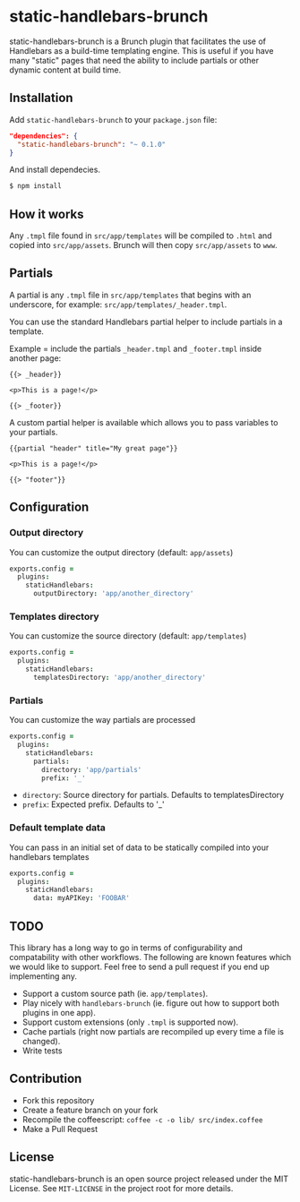 # static-handlebars-brunch

static-handlebars-brunch is a Brunch plugin that facilitates the use of
Handlebars as a build-time templating engine. This is useful if you have many
"static" pages that need the ability to include partials or other dynamic
content at build time.

## Installation

Add `static-handlebars-brunch` to your `package.json` file:

```json
"dependencies": {
  "static-handlebars-brunch": "~ 0.1.0"
}
```

And install dependecies.

```bash
$ npm install
```

## How it works

Any `.tmpl` file found in `src/app/templates` will be compiled to `.html` and copied
into `src/app/assets`. Brunch will then copy `src/app/assets` to `www`.

## Partials

A partial is any `.tmpl` file in `src/app/templates` that begins with an underscore,
for example: `src/app/templates/_header.tmpl`.

You can use the standard Handlebars partial helper to include partials in a
template.

Example = include the partials `_header.tmpl` and `_footer.tmpl` inside another page:

```tmpl
{{> _header}}

<p>This is a page!</p>

{{> _footer}}
```

A custom partial helper is available which allows you to pass variables to your
partials.

```tmpl
{{partial "header" title="My great page"}}

<p>This is a page!</p>

{{> "footer"}}
```

## Configuration

### Output directory

You can customize the output directory (default: `app/assets`)

```coffee
exports.config =
  plugins:
    staticHandlebars:
      outputDirectory: 'app/another_directory'
```

### Templates directory

You can customize the source directory (default: `app/templates`)

```coffee
exports.config =
  plugins:
    staticHandlebars:
      templatesDirectory: 'app/another_directory'
```

### Partials

You can customize the way partials are processed

```coffee
exports.config =
  plugins:
    staticHandlebars:
      partials:
        directory: 'app/partials'
        prefix: '_'
```

* `directory`: Source directory for partials. Defaults to templatesDirectory
* `prefix`: Expected prefix. Defaults to '_'

### Default template data

You can pass in an initial set of data to be statically compiled into your handlebars templates

```coffee
exports.config =
  plugins:
    staticHandlebars:
      data: myAPIKey: 'FOOBAR'
```

## TODO

This library has a long way to go in terms of configurability and compatability
with other workflows. The following are known features which we would like to
support. Feel free to send a pull request if you end up implementing any.

* Support a custom source path (ie. `app/templates`).
* Play nicely with `handlebars-brunch` (ie. figure out how to support both
  plugins in one app).
* Support custom extensions (only `.tmpl` is supported now).
* Cache partials (right now partials are recompiled up every time a file is
  changed).
* Write tests

## Contribution

* Fork this repository
* Create a feature branch on your fork
* Recompile the coffeescript: `coffee -c -o lib/ src/index.coffee`
* Make a Pull Request

## License

static-handlebars-brunch is an open source project released under the MIT
License. See `MIT-LICENSE` in the project root for more details.
